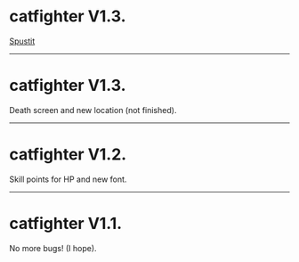 # catfighter V1.3.
[Spustit](https://OreonCZ.github.io/catfighter/)
<hr>
<h1>catfighter V1.3.</h2>
<p>Death screen and new location (not finished).</p>
<hr>
<h1>catfighter V1.2.</h2>
<p>Skill points for HP and new font.</p>
<hr>
<h1>catfighter V1.1.</h2>
<p>No more bugs! (I hope).</p>
